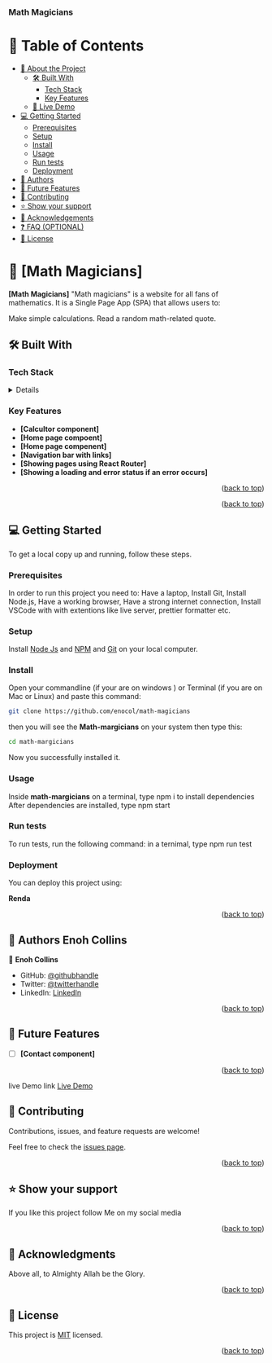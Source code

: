 <a name="readme-top"></a>

  <h3><b>Math Magicians</b></h3>

</div>

# 📗 Table of Contents

- [📖 About the Project](#about-project)
  - [🛠 Built With](#built-with)
    - [Tech Stack](#tech-stack)
    - [Key Features](#key-features)
  - [🚀 Live Demo](#live-demo)
- [💻 Getting Started](#getting-started)
  - [Prerequisites](#prerequisites)
  - [Setup](#setup)
  - [Install](#install)
  - [Usage](#usage)
  - [Run tests](#run-tests)
  - [Deployment](#deployment)
- [👥 Authors](#authors)
- [🔭 Future Features](#future-features)
- [🤝 Contributing](#contributing)
- [⭐️ Show your support](#support)
- [🙏 Acknowledgements](#acknowledgements)
- [❓ FAQ (OPTIONAL)](#faq)
- [📝 License](#license)

# 📖 [Math Magicians] <a name="about-project"></a>

**[Math Magicians]** "Math magicians" is a website for all fans of mathematics. It is a Single Page App (SPA) that allows users to:

Make simple calculations.
Read a random math-related quote.

## 🛠 Built With <a name="built-with"></a>

### Tech Stack <a name="tech-stack"></a>

<details>
  <ul>
    <li><a href="#">React.js</a></li>
    <li><a href="#">HTML</a></li>
    <li><a href="#">CSS</a></li>
    <li><a href="#">JS</a></li>
  </ul>
</details>

<!-- Features -->

### Key Features <a name="key-features"></a>

- **[Calcultor component]**
- **[Home page compoent]**
- **[Home page compenent]**
- **[Navigation bar with links]**
- **[Showing pages using React Router]**
- **[Showing a loading and error status if an error occurs]**

<p align="right">(<a href="#readme-top">back to top</a>)</p>

<!-- LIVE DEMO -->

<p align="right">(<a href="#readme-top">back to top</a>)</p>

## 💻 Getting Started <a name="getting-started"></a>

To get a local copy up and running, follow these steps.

### Prerequisites

In order to run this project you need to:
Have a laptop,
Install Git,
Install Node.js,
Have a working browser,
Have a strong internet connection,
Install VSCode with with extentions like live server, prettier formatter etc.

### Setup

Install [Node Js](https://nodejs.org/en) and [NPM](https://docs.npmjs.com/cli/v6/commands/npm-install) and [Git](https://git-scm.com/downloads) on your local computer.

### Install

Open your commandline (if your are on windows ) or Terminal (if you are on Mac or Linux) and paste this command:

```sh
git clone https://github.com/enocol/math-magicians
```

then you will see the **Math-margicians** on your system then type this:

```sh
cd math-margicians
```

Now you successfully installed it.

### Usage

Inside **math-margicians** on a terminal, type npm i to install dependencies
After dependencies are installed, type npm start

### Run tests

To run tests, run the following command:
in a ternimal, type npm run test

### Deployment

You can deploy this project using:

**Renda**


<p align="right">(<a href="#readme-top">back to top</a>)</p>

<!-- AUTHORS -->

## 👥 Authors <a name="authors">Enoh Collins</a>

👤 **Enoh Collins**

- GitHub: [@githubhandle](https://github.com/enocol)
- Twitter: [@twitterhandle](https://mobile.twitter.com/enocol)
- LinkedIn: [LinkedIn](https://www.linkedin.com/mwlite/in/enocol)
<p align="right">(<a href="#readme-top">back to top</a>)</p>

## 🔭 Future Features <a name="future-features"></a>

- [ ] **[Contact component]**

<p align="right">(<a href="#readme-top">back to top</a>)</p>

<!-- CONTRIBUTING -->

live Demo link <a href="https://calculator-gwnw.onrender.com/quotes">Live Demo</a>

## 🤝 Contributing <a name="contributing"></a>

Contributions, issues, and feature requests are welcome!

Feel free to check the [issues page](https://github.com/yayaismaail/awesome-books-ES6/issues).

<p align="right">(<a href="#readme-top">back to top</a>)</p>

<!-- SUPPORT -->

## ⭐️ Show your support <a name="support"></a>

If you like this project follow Me on my social media

<p align="right">(<a href="#readme-top">back to top</a>)</p>

<!-- ACKNOWLEDGEMENTS -->

## 🙏 Acknowledgments <a name="acknowledgements"></a>

Above all, to Almighty Allah be the Glory.

<p align="right">(<a href="#readme-top">back to top</a>)</p>

<!-- LICENSE -->

## 📝 License <a name="license"></a>

This project is [MIT](./LICENSE) licensed.

<p align="right">(<a href="#readme-top">back to top</a>)</p>
